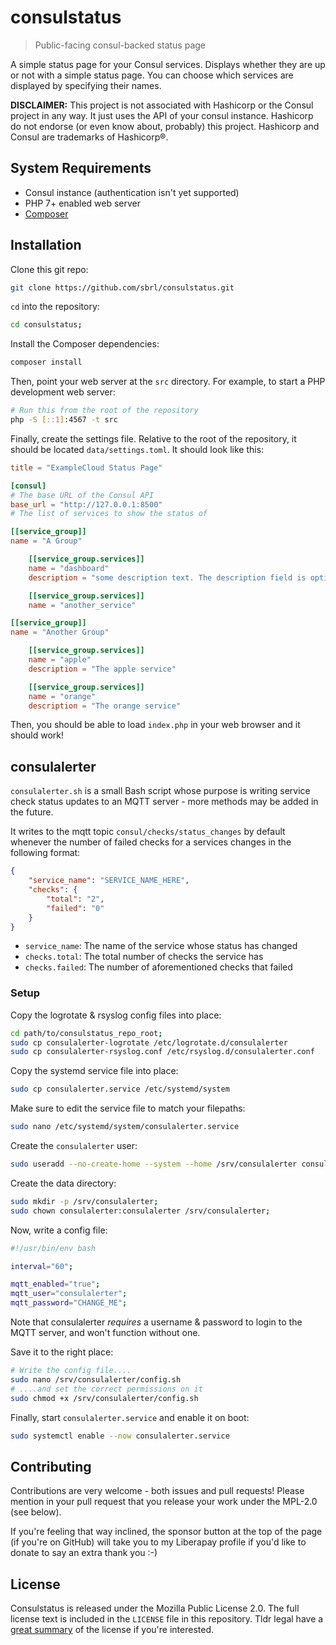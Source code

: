 # consulstatus

> Public-facing consul-backed status page

A simple status page for your Consul services. Displays whether they are up or not with a simple status page. You can choose which services are displayed by specifying their names.

**DISCLAIMER:** This project is not associated with Hashicorp or the Consul project in any way. It just uses the API of your consul instance. Hashicorp do not endorse (or even know about, probably) this project. Hashicorp and Consul are trademarks of Hashicorp®.

## System Requirements
 - Consul instance (authentication isn't yet supported)
 - PHP 7+ enabled web server
 - [Composer](https://getcomposer.org/)

## Installation
Clone this git repo:

```bash
git clone https://github.com/sbrl/consulstatus.git
```

`cd` into the repository:

```bash
cd consulstatus;
```

Install the Composer dependencies:

```bash
composer install
```

Then, point your web server at the `src` directory. For example, to start a PHP development web server:

```bash
# Run this from the root of the repository
php -S [::1]:4567 -t src
```

Finally, create the settings file. Relative to the root of the repository, it should be located `data/settings.toml`. It should look like this:

```toml
title = "ExampleCloud Status Page"

[consul]
# The base URL of the Consul API
base_url = "http://127.0.0.1:8500"
# The list of services to show the status of

[[service_group]]
name = "A Group"

	[[service_group.services]]
	name = "dashboard"
	description = "some description text. The description field is optional."

	[[service_group.services]]
	name = "another_service"

[[service_group]]
name = "Another Group"

	[[service_group.services]]
	name = "apple"
	description = "The apple service"

	[[service_group.services]]
	name = "orange"
	description = "The orange service"
```

Then, you should be able to load `index.php` in your web browser and it should work!

## consulalerter
`consulalerter.sh` is a small Bash script whose purpose is writing service check status updates to an MQTT server - more methods may be added in the future.

It writes to the mqtt topic `consul/checks/status_changes` by default whenever the number of failed checks for a services changes in the following format:

```json
{
    "service_name": "SERVICE_NAME_HERE",
    "checks": {
        "total": "2",
        "failed": "0"
    }
}
```

 - `service_name`: The name of the service whose status has changed
 - `checks.total`: The total number of checks the service has
 - `checks.failed`: The number of aforementioned checks that failed

### Setup
Copy the logrotate & rsyslog config files into place:

```bash
cd path/to/consulstatus_repo_root;
sudo cp consulalerter-logrotate /etc/logrotate.d/consulalerter
sudo cp consulalerter-rsyslog.conf /etc/rsyslog.d/consulalerter.conf
```

Copy the systemd service file into place:

```bash
sudo cp consulalerter.service /etc/systemd/system
```

Make sure to edit the service file to match your filepaths:

```bash
sudo nano /etc/systemd/system/consulalerter.service
```

Create the `consulalerter` user:

```bash
sudo useradd --no-create-home --system --home /srv/consulalerter consulalerter
```

Create the data directory:

```bash
sudo mkdir -p /srv/consulalerter;
sudo chown consulalerter:consulalerter /srv/consulalerter;
```

Now, write a config file:

```bash
#!/usr/bin/env bash

interval="60";

mqtt_enabled="true";
mqtt_user="consulalerter";
mqtt_password="CHANGE_ME";
```

Note that consulalerter _requires_ a username & password to login to the MQTT server, and won't function without one.

Save it to the right place:

```bash
# Write the config file....
sudo nano /srv/consulalerter/config.sh
# ....and set the correct permissions on it
sudo chmod +x /srv/consulalerter/config.sh
```

Finally, start `consulalerter.service` and enable it on boot:

```bash
sudo systemctl enable --now consulalerter.service
```

## Contributing
Contributions are very welcome - both issues and pull requests! Please mention in your pull request that you release your work under the MPL-2.0 (see below).

If you're feeling that way inclined, the sponsor button at the top of the page (if you're on GitHub) will take you to my Liberapay profile if you'd like to donate to say an extra thank you :-)


## License
Consulstatus is released under the Mozilla Public License 2.0. The full license text is included in the `LICENSE` file in this repository. Tldr legal have a [great summary](https://tldrlegal.com/license/mozilla-public-license-2.0-(mpl-2)) of the license if you're interested.
